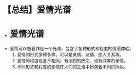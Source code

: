 # 【总结】爱情光谱

-   # 爱情光谱
-   爱情可以被看作是一个光谱，包含了各种形式和程度的情感体验。
    1.  爱情的形式多种多样，可以是亲情、友情、恋人关系等。
    2.  爱情的程度也各不相同，有浓烈的热恋，也有深厚的亲情。
    3.  不同形式和程度的爱情在人们的生活中扮演着不同的角色。